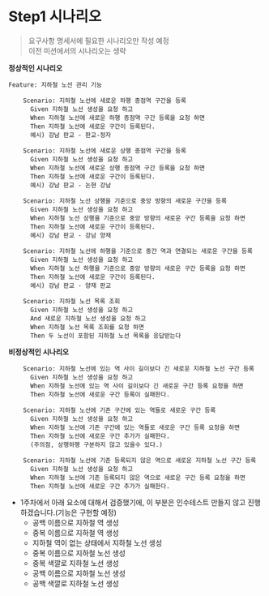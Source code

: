 # Step1 시나리오 
> 요구사항 명세서에 필요한 시나리오만 작성 예정   
> 이전 미션에서의 시나리오는 생략   

**정상적인 시나리오**
```properties
Feature: 지하철 노선 관리 기능

    Scenario: 지하철 노선에 새로운 하행 종점역 구간을 등록
      Given 지하철 노선 생성을 요청 하고
      When 지하철 노선에 새로운 하행 종점역 구간 등록을 요청 하면
      Then 지하철 노선에 새로운 구간이 등록된다.
      예시) 강남 판교 - 판교-정자

    Scenario: 지하철 노선에 새로운 상행 종점역 구간을 등록
      Given 지하철 노선 생성을 요청 하고
      When 지하철 노선에 새로운 상행 종점역 구간 등록을 요청 하면
      Then 지하철 노선에 새로운 구간이 등록된다.
      예시) 강남 판교 - 논현 강남

    Scenario: 지하철 노선 상행을 기준으로 중앙 방향의 새로운 구간을 등록
      Given 지하철 노선 생성을 요청 하고
      When 지하철 노선 상행을 기준으로 중앙 방향의 새로운 구간 등록을 요청 하면
      Then 지하철 노선에 새로운 구간이 등록된다.
      예시) 강남 판교 - 강남 양재

    Scenario: 지하철 노선에 하행을 기준으로 중간 역과 연결되는 새로운 구간을 등록
      Given 지하철 노선 생성을 요청 하고
      When 지하철 노선 하행을 기준으로 중앙 방향의 새로운 구간 등록을 요청 하면
      Then 지하철 노선에 새로운 구간이 등록된다.
      예시) 강남 판교 - 양재 판교

    Scenario: 지하철 노선 목록 조회
      Given 지하철 노선 생성을 요청 하고
      And 새로운 지하철 노선 생성을 요청 하고
      When 지하철 노선 목록 조회를 요청 하면
      Then 두 노선이 포함된 지하철 노선 목록을 응답받는다
```
   
**비정상적인 시나리오**  
```properties
    Scenario: 지하철 노선에 있는 역 사이 길이보다 긴 새로운 지하철 노선 구간 등록
      Given 지하철 노선 생성을 요청 하고
      When 지하철 노선에 있는 역 사이 길이보다 긴 새로운 구간 등록 요청을 하면
      Then 지하철 노선에 새로운 구간 등록이 실패한다.

    Scenario: 지하철 노선에 기존 구간에 있는 역들로 새로운 구간 등록
      Given 지하철 노선 생성을 요청 하고
      When 지하철 노선에 기존 구간에 있는 역들로 새로운 구간 등록 요청을 하면
      Then 지하철 노선에 새로운 구간 추가가 실패한다.
      (주의점, 상행하행 구분하지 않고 있을수 있다.)

    Scenario: 지하철 노선에 기존 등록되지 않은 역으로 새로운 지하철 노선 구간 등록
      Given 지하철 노선 생성을 요청 하고
      When 지하철 노선에 기존 등록되지 않은 역으로 새로운 구간 등록 요청을 하면
      Then 지하철 노선에 새로운 구간 추가가 실패한다.
```
* 1주차에서 아래 요소에 대해서 검증했기에, 이 부분은 인수테스트 만들지 않고 진행하겠습니다.(기능은 구현할 예정)    
    * 공백 이름으로 지하철 역 생성    
    * 중복 이름으로 지하철 역 생성    
    * 지하철 역이 없는 상태에서 지하철 노선 생성  
    * 중복 이름으로 지하철 노선 생성  
    * 중복 색깔로 지하철 노선 생성
    * 공백 이름으로 지하철 노선 생성
    * 공백 색깔로 지하철 노선 생성

